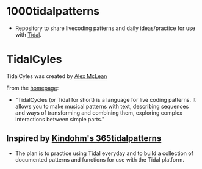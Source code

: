 # 1000tidalpatterns
* Repository to share livecoding patterns and daily ideas/practice for use with [Tidal](https://github.com/tidalcycles/Tidal). 

# TidalCyles
TidalCyles was created by [Alex McLean](https://twitter.com/yaxu)


From the [homepage](https://tidalcycles.org/):
* "TidalCycles (or Tidal for short) is a language for live coding patterns. It allows you to make musical patterns with text, describing sequences and ways of transforming and combining them, exploring complex interactions between simple parts."


## Inspired by [Kindohm's 365tidalpatterns](https://github.com/kindohm/365tidalpatterns)

* The plan is to practice using Tidal everyday and to build a collection of documented patterns and functions for use with the Tidal platform.  




